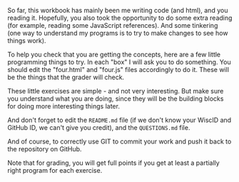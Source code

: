 So far, this workbook has mainly been me writing code (and html),
and you reading it. Hopefully, you also took the opportunity to
do some extra reading (for example, reading some JavaScript references).
And some tinkering (one way to understand my programs is to try to
make changes to see how things work).

To help you check that you are getting the concepts, here are a few
little programming things to try. In each "box" I will ask you to do
something. You should edit the "four.html" and "four.js" files
accordingly to do it. These will be the things that the grader will check.

These little exercises are simple - and not very interesting.
But make sure you understand what you are doing, since they will
be the building blocks for doing more interesting things later.

And don't forget to edit the `README.md` file 
(if we don't know your WiscID and GitHub ID, we can't give you credit),
and the `QUESTIONS.md` file. 

And of course, to correctly use GIT to commit your work and push it
back to the repository on GitHub.

Note that for grading, you will get full points if you get at least
a partially right program for each exercise.
